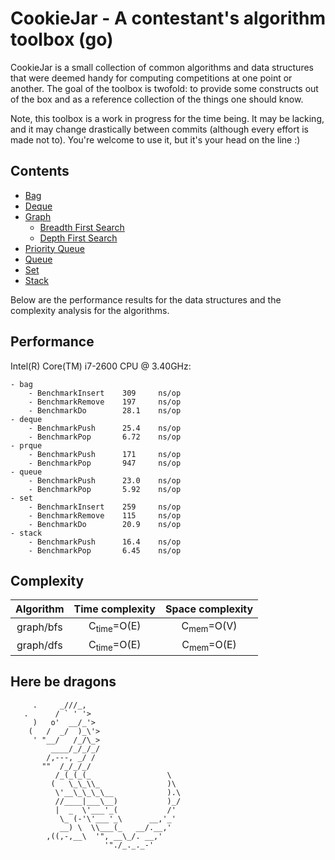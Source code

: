   CookieJar - A contestant's algorithm toolbox (go)
=====================================================

CookieJar is a small collection of common algorithms and data structures that were deemed handy for computing competitions at one point or another. The goal of the toolbox is twofold: to provide some constructs out of the box and as a reference collection of the things one should know.

Note, this toolbox is a work in progress for the time being. It may be lacking, and it may change drastically between commits (although every effort is made not to). You're welcome to use it, but it's your head on the line :)

  Contents
------------

 - [Bag](http://godoc.org/github.com/karalabe/cookiejar/bag)
 - [Deque](http://godoc.org/github.com/karalabe/cookiejar/deque)
 - [Graph](http://godoc.org/github.com/karalabe/cookiejar/graph)
     - [Breadth First Search](http://godoc.org/github.com/karalabe/cookiejar/graph/bfs)
     - [Depth First Search](http://godoc.org/github.com/karalabe/cookiejar/graph/dfs)
 - [Priority Queue](http://godoc.org/github.com/karalabe/cookiejar/prque)
 - [Queue](http://godoc.org/github.com/karalabe/cookiejar/queue)
 - [Set](http://godoc.org/github.com/karalabe/cookiejar/set)
 - [Stack](http://godoc.org/github.com/karalabe/cookiejar/stack)
 
Below are the performance results for the data structures and the complexity analysis for the algorithms.

  Performance
---------------

Intel(R) Core(TM) i7-2600 CPU @ 3.40GHz:
```
- bag
    - BenchmarkInsert    309     ns/op
    - BenchmarkRemove    197     ns/op
    - BenchmarkDo        28.1    ns/op
- deque
    - BenchmarkPush      25.4    ns/op
    - BenchmarkPop       6.72    ns/op
- prque
    - BenchmarkPush      171     ns/op
    - BenchmarkPop       947     ns/op
- queue
    - BenchmarkPush      23.0    ns/op
    - BenchmarkPop       5.92    ns/op
- set
    - BenchmarkInsert    259     ns/op
    - BenchmarkRemove    115     ns/op
    - BenchmarkDo        20.9    ns/op
- stack
    - BenchmarkPush      16.4    ns/op
    - BenchmarkPop       6.45    ns/op
```

  Complexity
--------------

| Algorithm | Time complexity       | Space complexity     |
|:---------:|:---------------------:|:--------------------:|
| graph/bfs | C<sub>time</sub>=O(E) | C<sub>mem</sub>=O(V) |
| graph/dfs | C<sub>time</sub>=O(E) | C<sub>mem</sub>=O(E) |

  Here be dragons
-------------------

```
     .     _///_,
   .      / ` ' '>
     )   o'  __/_'>
    (   /  _/  )_\'>
     ' "__/   /_/\_>
         ____/_/_/_/
        /,---, _/ /
       ""  /_/_/_/
          /_(_(_(_                 \
         (   \_\_\\_               )\
          \'__\_\_\_\__            ).\
          //____|___\__)           )_/
          |  _  \'___'_(           /'
           \_ (-'\'___'_\      __,'_'
           __) \  \\___(_   __/.__,'
        ,((,-,__\  '", __\_/. __,'
                     '"./_._._-'
```
